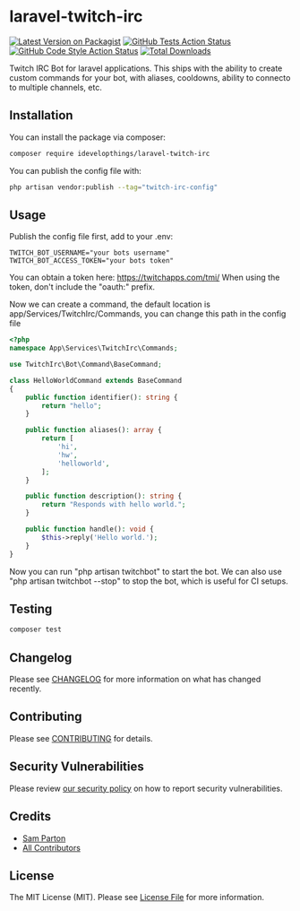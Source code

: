 # laravel-twitch-irc

[![Latest Version on Packagist](https://img.shields.io/packagist/v/idevelopthings/laravel-twitch-irc.svg?style=flat-square)](https://packagist.org/packages/idevelopthings/laravel-twitch-irc)
[![GitHub Tests Action Status](https://img.shields.io/github/workflow/status/idevelopthings/laravel-twitch-irc/run-tests?label=tests)](https://github.com/idevelopthings/laravel-twitch-irc/actions?query=workflow%3Arun-tests+branch%3Amain)
[![GitHub Code Style Action Status](https://img.shields.io/github/workflow/status/idevelopthings/laravel-twitch-irc/Check%20&%20fix%20styling?label=code%20style)](https://github.com/idevelopthings/laravel-twitch-irc/actions?query=workflow%3A"Check+%26+fix+styling"+branch%3Amain)
[![Total Downloads](https://img.shields.io/packagist/dt/idevelopthings/laravel-twitch-irc.svg?style=flat-square)](https://packagist.org/packages/idevelopthings/laravel-twitch-irc)

Twitch IRC Bot for laravel applications. This ships with the ability to create custom commands for your bot, with aliases, cooldowns, ability to connecto to multiple channels, etc.

## Installation

You can install the package via composer:

```bash
composer require idevelopthings/laravel-twitch-irc
```

You can publish the config file with:
```bash
php artisan vendor:publish --tag="twitch-irc-config"
```

## Usage

Publish the config file first, add to your .env: 

```shell
TWITCH_BOT_USERNAME="your bots username"
TWITCH_BOT_ACCESS_TOKEN="your bots token"
```
You can obtain a token here: https://twitchapps.com/tmi/
When using the token, don't include the "oauth:" prefix.

Now we can create a command, the default location is app/Services/TwitchIrc/Commands, you can change this path in the config file

```php
<?php
namespace App\Services\TwitchIrc\Commands;

use TwitchIrc\Bot\Command\BaseCommand;

class HelloWorldCommand extends BaseCommand
{
    public function identifier(): string {
        return "hello";
    }

    public function aliases(): array {
        return [
            'hi',
            'hw',
            'helloworld',
        ];
    }

    public function description(): string {
        return "Responds with hello world.";
    }

    public function handle(): void {
        $this->reply('Hello world.');
    }
}
```

Now you can run "php artisan twitchbot" to start the bot.
We can also use "php artisan twitchbot --stop" to stop the bot, which is useful for CI setups.

## Testing

```bash
composer test
```

## Changelog

Please see [CHANGELOG](CHANGELOG.md) for more information on what has changed recently.

## Contributing

Please see [CONTRIBUTING](.github/CONTRIBUTING.md) for details.

## Security Vulnerabilities

Please review [our security policy](../../security/policy) on how to report security vulnerabilities.

## Credits

- [Sam Parton](https://github.com/iDevelopThings)
- [All Contributors](../../contributors)

## License

The MIT License (MIT). Please see [License File](LICENSE.md) for more information.
